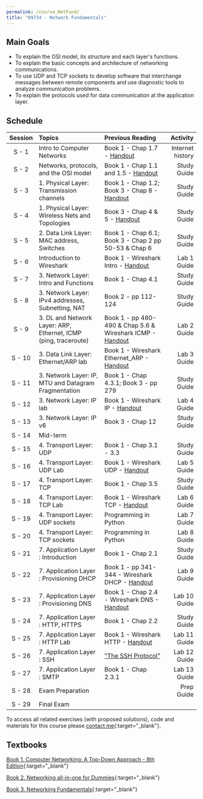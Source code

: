 ```yaml
---
permalink: /course_NetFund/
title: "09734 - Network Fundamentals"
---
```

## Main Goals

- To explain the OSI model, its structure and each layer's functions.
- To explain the basic concepts and architecture of networking communications.
- To use UDP and TCP sockets to develop software that interchange messages between remote components and use diagnostic tools to analyze communication problems.
- To explain the protocols used for data communication at the application layer. 

## Schedule

| Session | Topics                                                          | Previous Reading                                                                                                                   |         Activity |
|:-------:|:----------------------------------------------------------------|:-----------------------------------------------------------------------------------------------------------------------------------|-----------------:|
|  S - 1  | Intro to Computer Networks                                      | Book 1 - Chap 1.7 - [Handout](https://drive.google.com/file/d/15_SOgCJVZTcGGD3K5M7ICyLm3hT_rSxD/view?usp=sharing)                  | Internet history |
|  S - 2  | Networks, protocols, and the OSI model                          | Book 1 - Chap 1.1 and 1.5 - [Handout](https://drive.google.com/file/d/1PIIb8YgjAlEj7fy_xGq_XxDAu2PMIU0q/view?usp=share_link)       |      Study Guide |
|  S - 3  | 1. Physical Layer: Transmission channels                        | Book 1 - Chap 1.2; Book 3 - Chap 8 - [Handout](https://drive.google.com/file/d/1upjh8E_7kLZj0t1uVDyZVSDlHQof09n3/view?usp=sharing) |      Study Guide |
|  S - 4  | 1. Physical Layer: Wireless Nets and Topologies                 | Book 3 - Chap 4 & 5 - [Handout](https://drive.google.com/file/d/1a2bvEVRw0volvv0yOryAnMk5PQBKN0jS/view?usp=share_link)             |      Study Guide |
|  S - 5  | 2. Data Link Layer: MAC address, Switches                       | Book 1 - Chap 6.1; Book 3 - Chap 2 pp 50-53 & Chap 6                                                                               |      Study Guide |
|  S - 6  | Introduction to Wireshark                                       | Book 1 - Wireshark Intro - [Handout](http://www-net.cs.umass.edu/wireshark-labs/Wireshark_Intro_v8.0.pdf)                          |      Lab 1 Guide |
|  S - 7  | 3. Network Layer: Intro and Functions                           | Book 1 - Chap 4.1                                                                                                                  |      Study Guide |
|  S - 8  | 3. Network Layer: IPv4 addresses, Subnetting, NAT               | Book 2 - pp 112-124                                                                                                                |      Study Guide |
|  S - 9  | 3. DL and Network Layer: ARP, Ethernet, ICMP (ping, traceroute) | Book 1 - pp 480- 490 & Chap 5.6 & Wireshark ICMP - [Handout](http://www-net.cs.umass.edu/wireshark-labs/Wireshark_ICMP_v8.0.pdf)   |      Lab 2 Guide |
| S - 10  | 3. Data Link Layer: Ethernet/ARP lab                            | Book 1 - Wireshark Ethernet_ARP - [Handout](http://www-net.cs.umass.edu/wireshark-labs/Wireshark_Ethernet_ARP_v8.0.pdf)            |      Lab 3 Guide |
| S - 11  | 3. Network Layer: IP, MTU and Datagram Fragmentation            | Book 1 - Chap 4.3.1; Book 3 - pp 279                                                                                               |      Study Guide |
| S - 12  | 3. Network Layer: IP lab                                        | Book 1 - Wireshark IP - [Handout](http://www-net.cs.umass.edu/wireshark-labs/Wireshark_IP_v8.0.pdf)                                |      Lab 4 Guide |
| S - 13  | 3. Network Layer: IP v6                                         | Book 3 - Chap 12                                                                                                                   |      Study Guide |
| S - 14  | Mid-term                                                        |                                                                                                                                    |                  |
| S - 15  | 4. Transport Layer: UDP                                         | Book 1 - Chap 3.1 - 3.3                                                                                                            |      Study Guide |
| S - 16  | 4. Transport Layer: UDP Lab                                     | Book 1 - Wireshark UDP - [Handout](http://www-net.cs.umass.edu/wireshark-labs/Wireshark_UDP_v8.0.pdf)                              |      Lab 5 Guide |
| S - 17  | 4. Transport Layer: TCP                                         | Book 1 - Chap 3.5                                                                                                                  |      Study Guide |
| S - 18  | 4. Transport Layer: TCP Lab                                     | Book 1 - Wireshark TCP - [Handout](http://www-net.cs.umass.edu/wireshark-labs/Wireshark_TCP_v8.0.pdf)                              |      Lab 6 Guide |
| S - 19  | 4. Transport Layer: UDP sockets                                 | Programming in Python                                                                                                              |      Lab 7 Guide |
| S - 20  | 4. Transport Layer: TCP sockets                                 | Programming in Python                                                                                                              |      Lab 8 Guide |
| S - 21  | 7. Application Layer : Introduction                             | Book 1 - Chap 2.1                                                                                                                  |      Study Guide |
| S - 22  | 7. Application Layer : Provisioning DHCP                        | Book 1 - pp 341-344 - Wireshark DHCP - [Handout](http://www-net.cs.umass.edu/wireshark-labs/Wireshark_DHCP_v8.0.pdf)               |      Lab 9 Guide |
| S - 23  | 7. Application Layer : Provisioning DNS                         | Book 1 - Chap 2.4 - Wireshark DNS - [Handout](http://www-net.cs.umass.edu/wireshark-labs/Wireshark_DNS_v8.0.pdf)                   |     Lab 10 Guide |
| S - 24  | 7. Application Layer : HTTP, HTTPS                              | Book 1 - Chap 2.2                                                                                                                  |      Study Guide |
| S - 25  | 7. Application Layer : HTTP Lab                                 | Book 1 - Wireshark HTTP - [Handout](http://www-net.cs.umass.edu/wireshark-labs/Wireshark_HTTPS_v8.0.pdf)                           |     Lab 11 Guide |               
| S - 26  | 7. Application Layer : SSH                                      | ["The SSH Protocol"](http://www.sfu.ca/~dgnapier/ssha.pdf)                                                                         |     Lab 12 Guide |
| S - 27  | 7. Application Layer : SMTP                                     | Book 1 - Chap 2.3.1                                                                                                                |     Lab 13 Guide |
| S - 28  | Exam Preparation                                                |                                                                                                                                    |       Prep Guide |
| S - 29  | Final Exam                                                      |                                                                                                                                    |                  |


To access all related exercises (with proposed solutions), code and materials for this course please [contact me](https://forms.gle/63NYpG1siX6E4KGj8){:target="_blank"}.

## Textbooks

[Book 1. Computer Networking: A Top-Down Approach - 8th Edition](https://gaia.cs.umass.edu/kurose_ross/index.php){:target="_blank"}

[Book 2. Networking all-in-one for Dummies](https://www.wiley.com/en-us/Networking+All+in+One+For+Dummies%2C+7th+Edition-p-9781119471622){:target="_blank"}

[Book 3. Networking Fundamentals](https://www.packtpub.com/product/networking-fundamentals/9781838643508){:target="_blank"}
